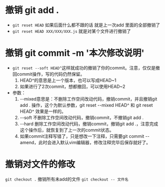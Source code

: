 # 撤销 git add .

- `git reset HEAD` 如果后面什么都不跟的话 就是上一次add 里面的全部撤销了
- `git reset HEAD XXX/XXX/XXX.js` 就是对某个文件进行撤销了

# 撤销 git commit -m '本次修改说明'

- `git reset --soft HEAD^`这样就成功的撤销了你的commit。注意，仅仅是撤回commit操作，写的代码仍然保留。
    1. HEAD^的意思是上一个版本，也可以写成HEAD~1
    2. 如果进行了2次commit，想都撤回，可以使用HEAD~2
- 参数：
    1. --mixed意思是：不删除工作空间改动代码，撤销commit，并且撤销git add . 操作，这个为默认参数，git reset --mixed HEAD^ 和 git reset HEAD^ 效果是一样的。
    2. --soft 不删除工作空间改动代码，撤销commit，不撤销git add .
    3. --hard 删除工作空间改动代码，撤销commit，撤销git add .，注意完成这个操作后，就恢复到了上一次的commit状态。
    4. 如果commit注释写错了，只是想改一下注释，只需要git commit --amend，此时会进入默认vim编辑器，修改注释完毕后保存就好了。

# 撤销对文件的修改

`git checkout .` 撤销所有未add的文件
`git checkout -- 文件名`
